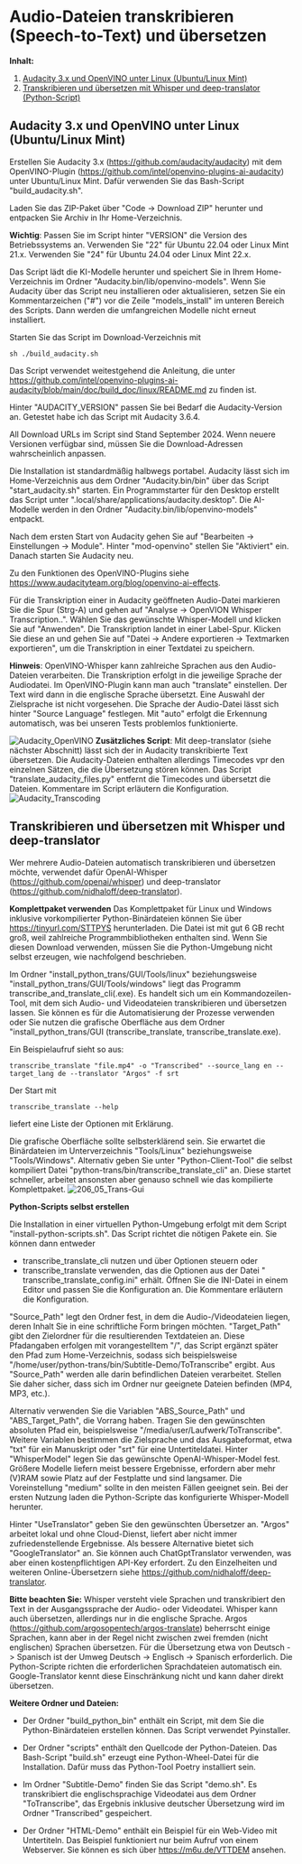# Audio-Dateien transkribieren (Speech-to-Text) und übersetzen
**Inhalt:**

1. [Audacity 3.x und OpenVINO unter Linux (Ubuntu/Linux Mint)](#audacity-3x-und-openvino-unter-linux-ubuntulinux-mint)
2. [Transkribieren und übersetzen mit Whisper und deep-translator (Python-Script)](#transkribieren-und-%C3%BCbersetzen-mit-whisper-und-deep-translator)

## Audacity 3.x und OpenVINO unter Linux (Ubuntu/Linux Mint)
Erstellen Sie Audacity 3.x (https://github.com/audacity/audacity) mit dem OpenVINO-Plugin (https://github.com/intel/openvino-plugins-ai-audacity) unter Ubuntu/Linux Mint. Dafür verwenden Sie das Bash-Script "build_audacity.sh".

Laden Sie das ZIP-Paket über "Code -> Download ZIP" herunter und entpacken Sie Archiv in Ihr Home-Verzeichnis.

**Wichtig**: Passen Sie im Script hinter "VERSION" die Version des Betriebssystems an. Verwenden Sie "22" für Ubuntu 22.04 oder Linux Mint 21.x. Verwenden Sie "24" für Ubuntu 24.04 oder Linux Mint 22.x.

Das Script lädt die KI-Modelle herunter und speichert Sie in Ihrem Home-Verzeichnis im Ordner "Audacity.bin/lib/openvino-models". Wenn Sie Audacity über das Script neu installieren oder aktualisieren, setzen Sie ein Kommentarzeichen ("#") vor die Zeile "models_install" im unteren Bereich des Scripts. Dann werden die umfangreichen Modelle nicht erneut installiert.

Starten Sie das Script im Download-Verzeichnis mit

```
sh ./build_audacity.sh
```
Das Script verwendet weitestgehend die Anleitung, die unter https://github.com/intel/openvino-plugins-ai-audacity/blob/main/doc/build_doc/linux/README.md zu finden ist.

Hinter "AUDACITY_VERSION" passen Sie bei Bedarf die Audacity-Version an. Getestet habe ich das Script mit Audacity 3.6.4.

All Download URLs im Script sind Stand September 2024. Wenn neuere Versionen verfügbar sind, müssen Sie die Download-Adressen wahrscheinlich anpassen.

Die Installation ist standardmäßig halbwegs portabel. Audacity lässt sich im Home-Verzeichnis aus dem Ordner "Audacity.bin/bin" über das Script "start_audacity.sh" starten. Ein Programmstarter für den Desktop erstellt das Script unter ".local/share/applications/audacity.desktop". Die AI-Modelle werden in den Ordner "Audacity.bin/lib/openvino-models" entpackt.

Nach dem ersten Start von Audacity gehen Sie auf "Bearbeiten -> Einstellungen -> Module". Hinter "mod-openvino" stellen Sie "Aktiviert" ein. Danach starten Sie Audacity neu. 

Zu den Funktionen des OpenVINO-Plugins siehe https://www.audacityteam.org/blog/openvino-ai-effects.

Für die Transkription einer in Audacity geöffneten Audio-Datei markieren Sie die Spur (Strg-A) und gehen auf "Analyse -> OpenVION Whisper Transcription..". Wählen Sie das gewünschte Whisper-Modell und klicken Sie auf "Anwenden". Die Transkription landet in einer Label-Spur. Klicken Sie diese an und gehen Sie auf "Datei -> Andere exportieren -> Textmarken exportieren", um die Transkription in einer Textdatei zu speichern.

**Hinweis**: OpenVINO-Whisper kann zahlreiche Sprachen aus den Audio-Dateien verarbeiten. Die Transkription erfolgt in die jeweilige Sprache der Audiodatei. Im OpenVINO-Plugin kann man auch "translate" einstellen. Der Text wird dann in die englische Sprache übersetzt. Eine Auswahl der Zielsprache ist nicht vorgesehen. Die Sprache der Audio-Datei lässt sich hinter "Source Language" festlegen. Mit "auto" erfolgt die Erkennung automatisch, was bei unseren Tests problemlos funktionierte.

![Audacity_OpenVINO](https://github.com/user-attachments/assets/8b77a212-61f7-491b-bd1c-67aca2ce1da5)
**Zusätzliches Script**: Mit deep-translator (siehe nächster Abschnitt) lässt sich der in Audacity transkribierte Text übersetzen. Die Audacity-Dateien enthalten allerdings Timecodes vpr den einzelnen Sätzen, die die Übersetzung stören können. Das Script "translate_audacity_files.py" entfernt die Timecodes und übersetzt die Dateien. Kommentare im Script erläutern die Konfiguration.
![Audacity_Transcoding](https://github.com/user-attachments/assets/e562d1e6-433d-4d8d-a1fe-709db8abca2c)

## Transkribieren und übersetzen mit Whisper und deep-translator
Wer mehrere Audio-Dateien automatisch transkribieren und übersetzen möchte, verwendet dafür OpenAI-Whisper (https://github.com/openai/whisper) und deep-translator (https://github.com/nidhaloff/deep-translator).

**Komplettpaket verwenden**
Das Komplettpaket für Linux und Windows inklusive vorkompilierter Python-Binärdateien können Sie über https://tinyurl.com/STTPYS herunterladen. Die Datei ist mit gut 6 GB recht groß, weil zahlreiche Programmbibliotheken enthalten sind. Wenn Sie diesen Download verwenden, müssen Sie die Python-Umgebung nicht selbst erzeugen, wie nachfolgend beschrieben.

Im Ordner "install_python_trans/GUI/Tools/linux" beziehungsweise "install_python_trans/GUI/Tools/windows" liegt das Programm transcribe_and_translate_cli(.exe). Es handelt sich um ein Kommandozeilen-Tool, mit dem sich Audio- und Videodateien transkribieren und übersetzen lassen. Sie können es für die Automatisierung der Prozesse verwenden oder Sie nutzen die grafische Oberfläche aus dem Ordner "install_python_trans/GUI (transcribe_translate, transcribe_translate.exe).

Ein Beispielaufruf sieht so aus:
```
transcribe_translate "file.mp4" -o "Transcribed" --source_lang en --target_lang de --translator "Argos" -f srt
```
Der Start mit 
```
transcribe_translate --help
```
liefert eine Liste der Optionen mit Erklärung.

Die grafische Oberfläche sollte selbsterklärend sein. Sie erwartet die Binärdateien im Unterverzeichnis "Tools/Linux" beziehungsweise "Tools/Windows". Alternativ geben Sie unter "Python-Client-Tool" die selbst kompiliert Datei "python-trans/bin/transcribe_translate_cli" an. Diese startet schneller, arbeitet ansonsten aber genauso schnell wie das kompilierte Komplettpaket.
![206_05_Trans-Gui](https://github.com/user-attachments/assets/b8e24270-e791-4d56-9ac6-049a2cd23a96)

**Python-Scripts selbst erstellen**

Die Installation in einer virtuellen Python-Umgebung erfolgt mit dem Script "install-python-scripts.sh". Das Script richtet die nötigen Pakete ein.
Sie können dann entweder
 - transcribe_translate_cli nutzen und über Optionen steuern
oder
- transcribe_translate verwenden, das die Optionen aus der Datei " transcribe_translate_config.ini" erhält. Öffnen Sie die INI-Datei in einem Editor und passen Sie die Konfiguration an. Die Kommentare erläutern die Konfiguration.

"Source_Path" legt den Ordner fest, in dem die Audio-/Videodateien liegen, deren Inhalt Sie in eine schriftliche Form bringen möchten. "Target_Path" gibt den Zielordner für die resultierenden Textdateien an. Diese Pfadangaben erfolgen mit vorangestelltem "/", das Script ergänzt später den Pfad zum Home-Verzeichnis, sodass sich beispielsweise "/home/user/python-trans/bin/Subtitle-Demo/ToTranscribe" ergibt. Aus "Source_Path" werden alle darin befindlichen Dateien verarbeitet. Stellen Sie daher sicher, dass sich im Ordner nur geeignete Dateien befinden (MP4, MP3, etc.).

Alternativ verwenden Sie die Variablen "ABS_Source_Path" und "ABS_Target_Path", die Vorrang haben. Tragen Sie den gewünschten absoluten Pfad ein, beispielsweise "/media/user/Laufwerk/ToTranscribe".
Weitere Variablen bestimmen die Zielsprache und das Ausgabeformat, etwa "txt" für ein Manuskript oder "srt" für eine Untertiteldatei. Hinter "WhisperModel" legen Sie das gewünschte OpenAI-Whisper-Model fest. Größere Modelle liefern meist bessere Ergebnisse, erfordern aber mehr (V)RAM sowie Platz auf der Festplatte und sind langsamer. Die Voreinstellung "medium" sollte in den meisten Fällen geeignet sein. Bei der ersten Nutzung laden die Python-Scripte das konfigurierte Whisper-Modell herunter.

Hinter "UseTranslator" geben Sie den gewünschten Übersetzer an. "Argos" arbeitet lokal und ohne Cloud-Dienst, liefert aber nicht immer zufriedenstellende Ergebnisse. Als bessere Alternative bietet sich "GoogleTranslator" an. Sie können auch ChatGptTranslator verwenden, was aber einen kostenpflichtigen API-Key erfordert. Zu den Einzelheiten und weiteren Online-Übersetzern siehe https://github.com/nidhaloff/deep-translator.

**Bitte beachten Sie:** Whisper versteht viele Sprachen und transkribiert den Text in der Ausgangssprache der Audio- oder Videodatei. Whisper kann auch übersetzen, allerdings nur in die englische Sprache. Argos (https://github.com/argosopentech/argos-translate) beherrscht einige Sprachen, kann aber in der Regel nicht zwischen zwei fremden (nicht englischen) Sprachen übersetzen.  Für die Übersetzung etwa von Deutsch -> Spanisch ist der Umweg Deutsch -> Englisch -> Spanisch erforderlich. Die Python-Scripte richten die erforderlichen Sprachdateien automatisch ein. Google-Translator kennt diese Einschränkung nicht und kann daher direkt übersetzen.

**Weitere Ordner und Dateien:**
- Der Ordner "build_python_bin" enthält ein Script, mit dem Sie die Python-Binärdateien erstellen können. Das Script verwendet Pyinstaller.

- Der Ordner "scripts" enthält den Quellcode der Python-Dateien. Das Bash-Script "build.sh" erzeugt eine Python-Wheel-Datei für die Installation. Dafür muss das Python-Tool Poetry installiert sein.
- Im Ordner "Subtitle-Demo" finden Sie das Script "demo.sh". Es transkribiert die englischsprachige Videodatei aus dem Ordner "ToTranscribe", das Ergebnis inklusive deutscher Übersetzung wird im Ordner "Transcribed" gespeichert.
- Der Ordner "HTML-Demo" enthält ein Beispiel für ein Web-Video mit Untertiteln. Das Beispiel funktioniert nur beim Aufruf von einem Webserver. Sie können es sich über https://m6u.de/VTTDEM ansehen.









